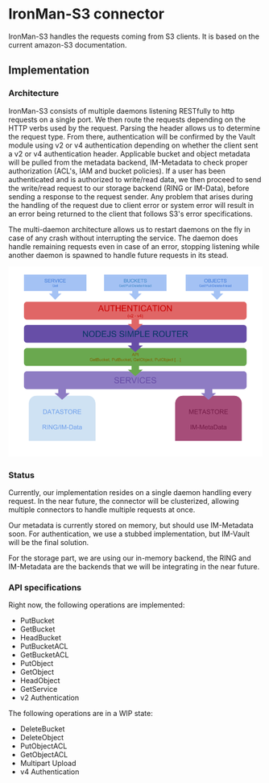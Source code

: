 # IronMan-S3 connector

IronMan-S3 handles the requests coming from S3 clients. It is based on the
current amazon-S3 documentation.

## Implementation

### Architecture

IronMan-S3 consists of multiple daemons listening RESTfully to http requests
on a single port. We then route the requests depending on the HTTP verbs
used by the request. Parsing the header allows us to determine the request
type. From there, authentication will be confirmed
by the Vault module using v2 or v4 authentication depending on whether the
client sent a v2 or v4 authentication header. Applicable bucket and object
metadata will be pulled from the metadata backend, IM-Metadata to check proper
authorization (ACL's, IAM and bucket policies). If a user has been
authenticated and is authorized to write/read data, we then proceed to
send the write/read request to our storage backend (RING or IM-Data), before
sending a response to the request sender. Any problem that arises during
the handling of the request due to client error or system error will result
in an error being returned to the client that follows S3's error specifications.

The multi-daemon architecture allows us to restart daemons on the fly in case
of any crash without interrupting the service. The daemon does handle
remaining requests even in case of an error, stopping listening while another
daemon is spawned to handle future requests in its stead.

![Arch](res/architecture.png)

### Status

Currently, our implementation resides on a single daemon handling every
request. In the near future, the connector will be clusterized, allowing
multiple connectors to handle multiple requests at once.

Our metadata is currently stored on memory, but should use IM-Metadata soon.
For authentication, we use a stubbed implementation, but IM-Vault will be the
final solution.

For the storage part, we are using our in-memory backend, the RING and
IM-Metadata are the backends that we will be integrating in the near future.

### API specifications

Right now, the following operations are implemented:

- PutBucket
- GetBucket
- HeadBucket
- PutBucketACL
- GetBucketACL
- PutObject
- GetObject
- HeadObject
- GetService
- v2 Authentication

The following operations are in a WIP state:

- DeleteBucket
- DeleteObject
- PutObjectACL
- GetObjectACL
- Multipart Upload
- v4 Authentication
